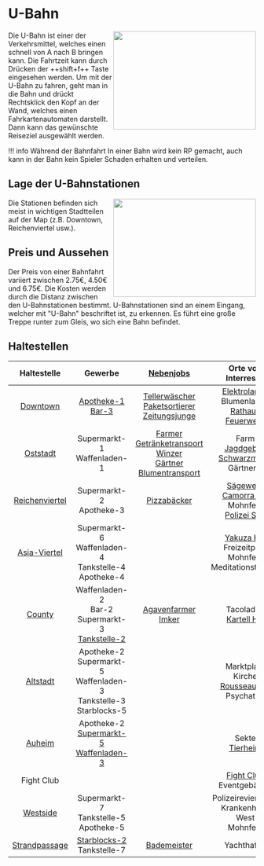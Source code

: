 # U-Bahn


<img align="right" width="290" height="200" src="../../../assets/image/Öpnv/UBahn.png">


Die U-Bahn ist einer der Verkehrsmittel, welches einen schnell von A nach B bringen kann. Die Fahrtzeit kann durch Drücken der ++shift+f++ Taste eingesehen werden. Um mit der U-Bahn zu fahren, geht man in die Bahn und drückt Rechtsklick den Kopf an der Wand, welches einen Fahrkartenautomaten darstellt. Dann kann das gewünschte Reiseziel ausgewählt werden.

!!! info Während der Bahnfahrt
    In einer Bahn wird kein RP gemacht, auch kann in der Bahn kein Spieler Schaden erhalten und verteilen.

## Lage der U-Bahnstationen


<img align="right" width="290" height="200" src="../../../assets/image/Öpnv/UBahnstation.png">


Die Stationen befinden sich meist in wichtigen Stadtteilen auf der Map (z.B. Downtown, Reichenviertel usw.).

## Preis und Aussehen
Der Preis von einer Bahnfahrt variiert zwischen 2.75€, 4.50€ und 6.75€. Die Kosten werden durch die Distanz zwischen den U-Bahnstationen bestimmt.
U-Bahnstationen sind an einem Eingang, welcher mit "U-Bahn" beschriftet ist, zu erkennen. Es führt eine große Treppe runter zum Gleis, wo sich eine Bahn befindet.

## Haltestellen

| Haltestelle | Gewerbe | [Nebenjobs](../../pages/nebenjobs/nebenjobs.md) | Orte von Interresse |
| :-: | :-: | :-: | :-: |
| [Downtown](../../pages/gebiete/downtown.md) | [Apotheke-1](../../pages/biz/apotheke.md) <br> [Bar-3](../../pages/biz/bar.md) |[Tellerwäscher](../../pages/nebenjobs/tellerwäscher.md) <br> [Paketsortierer](../../pages/nebenjobs/paketsortierer.md) <br> [Zeitungsjunge](../../pages/nebenjobs/zeitungsjunge.md) | [Elektroladen](../../pages/allgemein/handy.md) <br> Blumenladen <br> [Rathaus](../../pages/orte/rathaus.md) <br> [Feuerwehr](../../pages/fraktionen/rettungsdienst.md) |
| [Oststadt](../../pages/gebiete/oststadt.md) | Supermarkt-1 <br> Waffenladen-1 |  [Farmer](../nebenjobs/farmer.md) <br> [Getränketransport](../nebenjobs/getränketransport.md) <br> [Winzer](../nebenjobs/winzer.md) <br> [Gärtner](../nebenjobs/gärtner.md) <br> [Blumentransport](../nebenjobs/blumentransport.md) | Farm <br> [Jagdgebiet](../../pages/nebenjobs/jagd.md) <br> [Schwarzmarkt](../../pages/orte/schwarzmarkt.md) <br> Gärtnerei |
| [Reichenviertel](../../pages/gebiete/reichenviertel.md) | Supermarkt-2 <br> Apotheke-3 | [Pizzabäcker](../../pages/nebenjobs/pizzabäcker.md) | [Sägewerk](../../pages/nebenjobs/sägewerk.md) <br> [Camorra HQ](../../pages/fraktionen/camorra.md) <br> Mohnfeld <br> [Polizei Süd](../../pages/fraktionen/polizei.md) |
| [Asia-Viertel](../../pages/gebiete/asiaviertel.md) | Supermarkt-6 <br> Waffenladen-4 <br> Tankstelle-4 <br> Apotheke-4 |  | [Yakuza HQ](../../pages/fraktionen/yakuza.md) <br> Freizeitpark <br> Mohnfeld <br> Meditationstempel |
| [County](../../pages/gebiete/county.md) | Waffenladen-2 <br> Bar-2 <br> Supermarkt-3 <br> [Tankstelle-2](../../pages/biz/tankstelle.md) | [Agavenfarmer](../nebenjobs/agavenfarmer.md) <br> [Imker](../../pages/nebenjobs/imker.md) | Tacoladen <br> [Kartell HQ](../../pages/fraktionen/kartell.md) |
| [Altstadt](../gebiete/altstadt.md) | Apotheke-2 <br> Supermarkt-5 <br> Waffenladen-3 <br> Tankstelle-3 <br> Starblocks-5 |  | Marktplatz <br> Kirche <br> [Rousseau HQ](../fraktionen/rousseaufamilie.md) <br> Psychatrie |
| [Auheim](../../pages/gebiete/auheim.md) | Apotheke-2 <br> [Supermarkt-5](../../pages/biz/supermarkt.md) <br> [Waffenladen-3](../../pages/biz/waffenladen.md) |  | Sekte <br> [Tierheim](../../pages/gebäude/tierheim.md) |
| Fight Club | | | [Fight Club](../../pages/gebäude/fightclub.md) <br> Eventgebäude |
| [Westside](../../pages/gebiete/westside.md) | Supermarkt-7 <br> Tankstelle-5 <br> Apotheke-5 |  | Polizeirevier West <br> Krankenhaus West <br> Mohnfeld |
| [Strandpassage](../../pages/gebiete/strandpassage.md) | [Starblocks-2](../../pages/biz/starblocks.md) <br> Tankstelle-7 | [Bademeister](../../pages/nebenjobs/bademeister.md) | Yachthafen |